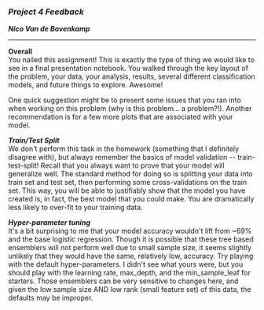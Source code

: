 ### ***Project 4 Feedback***

***Nico Van de Bovenkamp***

***

**Overall**  
You nailed this assignment! This is exactly the type of thing we would like to see in a final presentation notebook. You walked through the key layout of the problem, your data, your analysis, results, several different classification models, and future things to explore. Awesome!

One quick suggestion might be to present some issues that you ran into when working on this problem (why is this problem... a problem?!). Another recommendation is for a few more plots that are associated with your model.

***Train/Test Split***  
We don't perform this task in the homework (something that I definitely disagree with), but always remember the basics of model validation -- train-test-split! Recall that you always want to prove that your model will generalize well. The standard method for doing so is splitting your data into train set and test set, then performing some cross-validations on the train set. This way, you will be able to justifiably show that the model you have created is, in fact, the best model that you could make. You are dramatically less likely to over-fit to your training data.

***Hyper-parameter tuning***  
It's a bit surprising to me that your model accuracy wouldn't lift from ~69% and the base logistic regression. Though it is possible that these tree based ensemblers will not perform well due to small sample size, it seems slightly unlikely that they would have the same, relatively low, accuracy. Try playing with the default hyper-parameters. I didn't see what yours were, but you should play with the learning rate, max_depth, and the min_sample_leaf for starters. Those ensemblers can be very sensitive to changes here, and given the low sample size AND low rank (small feature set) of this data, the defaults may be improper.
